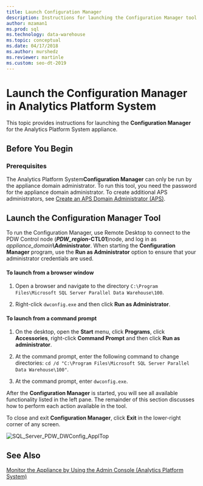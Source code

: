 ```yaml
---
title: Launch Configuration Manager
description: Instructions for launching the Configuration Manager tool for the Analytics Platform System appliance.  
author: mzaman1 
ms.prod: sql
ms.technology: data-warehouse
ms.topic: conceptual
ms.date: 04/17/2018
ms.author: murshedz
ms.reviewer: martinle
ms.custom: seo-dt-2019
---
```


# Launch the Configuration Manager in Analytics Platform System
This topic provides instructions for launching the **Configuration Manager** for the Analytics Platform System appliance.  
  
## Before You Begin  
  
### Prerequisites  
The Analytics Platform System**Configuration Manager** can only be run by the appliance domain administrator. To run this tool, you need the password for the appliance domain administrator. To create additional APS administrators, see [Create an APS Domain Administrator &#40;APS&#41;](create-an-aps-domain-administrator-aps.md).  
  
## <a name="Accessing"></a>Launch the Configuration Manager Tool  
To run the Configuration Manager, use Remote Desktop to connect to the PDW Control node (**_PDW_region_-CTL01**)node, and log in as _appliance_domain_**\Administrator**. When starting the **Configuration Manager** program, use the **Run as Administrator** option to ensure that your administrator credentials are used.  
  
#### To launch from a browser window  
  
1.  Open a browser and navigate to the directory `C:\Program Files\Microsoft SQL Server Parallel Data Warehouse\100`.  
  
2.  Right-click `dwconfig.exe` and then click **Run as Administrator**.  
  
#### To launch from a command prompt  
  
1.  On the desktop, open the **Start** menu, click **Programs**, click **Accessories**, right-click **Command Prompt** and then click **Run as administrator**.  
  
2.  At the command prompt, enter the following command to change directories: `cd /d "C:\Program Files\Microsoft SQL Server Parallel Data Warehouse\100"`.  
  
3.  At the command prompt, enter `dwconfig.exe`.  
  
After the **Configuration Manager** is started, you will see all available functionality listed in the left pane. The remainder of this section discusses how to perform each action available in the tool.  
  
To close and exit **Configuration Manager**, click **Exit** in the lower-right corner of any screen.  
  
![SQL_Server_PDW_DWConfig_ApplTop](./media/launch-the-configuration-manager/SQL_Server_PDW_DWConfig_ApplTop.png "SQL_Server_PDW_DWConfig_ApplTop")  
  
## See Also  
[Monitor the Appliance by Using the Admin Console &#40;Analytics Platform System&#41;](monitor-the-appliance-by-using-the-admin-console.md)  
  

